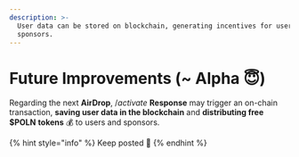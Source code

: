```yaml
---
description: >-
  User data can be stored on blockchain, generating incentives for users and
  sponsors.
---
```


# Future Improvements (\~ Alpha 😇)

Regarding the next **AirDrop**, /_activate_ **Response** may trigger an on-chain transaction, **saving user data in the blockchain** and **distributing free $POLN** **tokens** 💰 to users and sponsors.

{% hint style="info" %}
Keep posted :tada:
{% endhint %}
